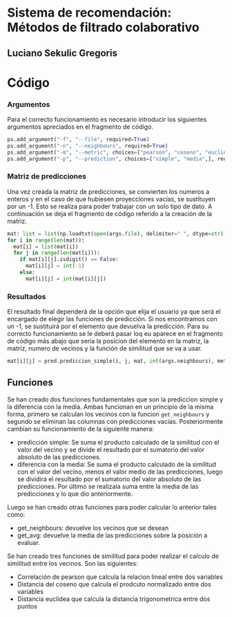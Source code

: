 # **Sistema de recomendación: Métodos de filtrado colaborativo**
## Luciano Sekulic Gregoris

# **Código**

### **Argumentos**
Para el correcto funcionamiento es necesario introducir los siguientes argumentos apreciados en el fragmento de código.

```python
ps.add_argument("-f", "--file", required=True)
ps.add_argument("-n", "--neighbours", required=True)
ps.add_argument("-m", "--metric", choices=["pearson", "coseno", "euclidea"], required=True)
ps.add_argument("-p", "--prediction", choices=["simple", "media",], required=True)
```


### **Matriz de predicciones**
Una vez creada la matriz de predicciones, se convierten los numeros a enteros y en el caso de que hubiesen proyecciones vacías, se sustituyen por un -1. Esto se realiza para poder trabajar con un solo tipo de dato. A continuación se deja el fragmento de código referido a la creación de la matriz.

```python
mat: list = list(np.loadtxt(open(args.file), delimiter=" ", dtype=str))
for i in range(len(mat)):
  mat[i] = list(mat[i]) 
  for j in range(len(mat[i])):
    if mat[i][j].isdigit() == False:
      mat[i][j] = int(-1)
    else:
      mat[i][j] = int(mat[i][j])
```

### **Resultados**
El resultado final dependerá de la opción que elija el usuario ya que será el encargado de elegir las funciones de predicción. Si nos encontramos con un -1, se sustituirá por el elemento que devuelva la predicción. Para su correcto funcionamiento se le deberá pasar loq eu aparece en el fragmento de código más abajo que sería la posicion del elemento en la matriz, la matriz, numero de vecinos y la función de similitud que se va a usar.

```python
mat[i][j] = pred.prediccion_simple(i, j, mat, int(args.neighbours), metric)
```


## **Funciones**
Se han creado dos funciones fundamentales que son la prediccion simple y la diferencia con la media. Ambas funcionan en un principio de la misma forma, primero se calculan los vecinos con la funcion `get_neighbours` y segundo se eliminan las columnas con predicciones vacías. Posteriormente cambian su funcionamiento de la siguiente manera:
   * predicción simple: Se suma el producto calculado de la similitud con el valor del vecino y se divide el resultado por el sumatorio del valor absoluto de las predicciones.
   * diferencia con la media: Se suma el producto calculado de la similitud con el valor del vecino, menos el valor medio de las predicciones, luego se dividirá el resultado por el sumatorio del valor absoluto de las predicciones. Por último  se realizala suma entre la media de las predicciones y lo que dio anteriormente.  

Luego se han creado otras funciones para poder calcular lo anterior tales como:
* get_neighbours: devuelve los vecinos que se desean
* get_avg: devuelve la media de las predicciones sobre la posición a evaluar.

Se han creado tres funciones de similitud para poder realizar el calculo de similitud entre los vecinos. Son las siguientes:
* Correlación de pearson que calcula la relacion lineal entre dos variables
* Distancia del coseno que calcula el prodcuto normalizado entre dos variables
* Distancia euclidea que calcula la distancia trigonometrica entre dos puntos